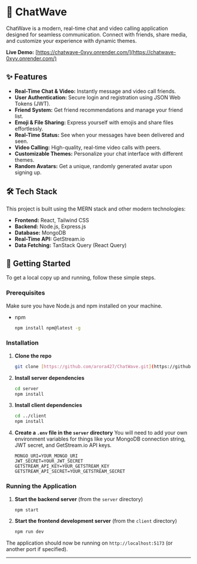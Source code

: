 # 💬 ChatWave

ChatWave is a modern, real-time chat and video calling application designed for seamless communication. Connect with friends, share media, and customize your experience with dynamic themes.

**Live Demo:** [https://chatwave-0xyv.onrender.com/](https://chatwave-0xyv.onrender.com/)



## ✨ Features

* **Real-Time Chat & Video:** Instantly message and video call friends.
* **User Authentication:** Secure login and registration using JSON Web Tokens (JWT).
* **Friend System:** Get friend recommendations and manage your friend list.
* **Emoji & File Sharing:** Express yourself with emojis and share files effortlessly.
* **Real-Time Status:** See when your messages have been delivered and seen.
* **Video Calling:** High-quality, real-time video calls with peers.
* **Customizable Themes:** Personalize your chat interface with different themes.
* **Random Avatars:** Get a unique, randomly generated avatar upon signing up.

## 🛠️ Tech Stack

This project is built using the MERN stack and other modern technologies:

* **Frontend:** React, Tailwind CSS
* **Backend:** Node.js, Express.js
* **Database:** MongoDB
* **Real-Time API:** GetStream.io
* **Data Fetching:** TanStack Query (React Query)

## 🚀 Getting Started

To get a local copy up and running, follow these simple steps.

### Prerequisites

Make sure you have Node.js and npm installed on your machine.
* npm
    ```sh
    npm install npm@latest -g
    ```

### Installation

1.  **Clone the repo**
    ```sh
    git clone [https://github.com/arora427/ChatWave.git](https://github.com/arora427/ChatWave.git)
    ```
2.  **Install server dependencies**
    ```sh
    cd server
    npm install
    ```
3.  **Install client dependencies**
    ```sh
    cd ../client
    npm install
    ```
4.  **Create a `.env` file in the `server` directory**
    You will need to add your own environment variables for things like your MongoDB connection string, JWT secret, and GetStream.io API keys.
    ```env
    MONGO_URI=YOUR_MONGO_URI
    JWT_SECRET=YOUR_JWT_SECRET
    GETSTREAM_API_KEY=YOUR_GETSTREAM_KEY
    GETSTREAM_API_SECRET=YOUR_GETSTREAM_SECRET
    ```

### Running the Application

1.  **Start the backend server** (from the `server` directory)
    ```sh
    npm start
    ```
2.  **Start the frontend development server** (from the `client` directory)
    ```sh
    npm run dev
    ```

The application should now be running on `http://localhost:5173` (or another port if specified).

---
